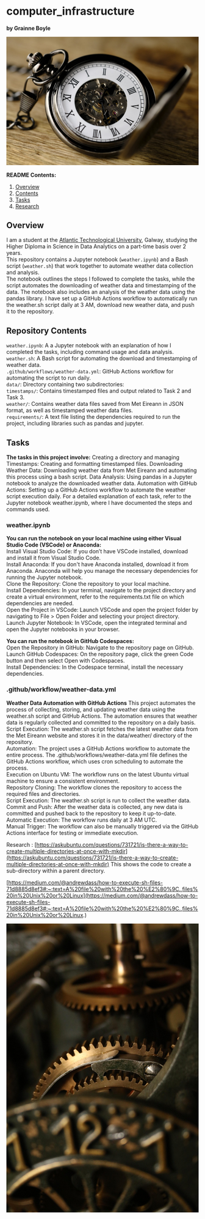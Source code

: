 # computer_infrastructure

**by Grainne Boyle**

![clockimage](img/watch.jpg)

**README Contents:**

1. [Overview](Overview)
2. [Contents](Repository-Contents)
3. [Tasks](Tasks)
4. [Research](Research)
## Overview

I am a student at the [Atlantic Technological University](https://www.atu.ie/), Galway, studying the Higher Diploma in Science in Data Analytics on a part-time basis over 2 years.  
This repository contains a Jupyter notebook (`weather.ipynb`) and a Bash script (`weather.sh`) that work together to automate weather data collection and analysis.  
The notebook outlines the steps I followed to complete the tasks, while the script automates the downloading of weather data and timestamping of the data. The notebook also includes an analysis of the weather data using the pandas library. I have set up a GitHub Actions workflow to automatically run the weather.sh script daily at 3 AM, download new weather data, and push it to the repository.

## Repository Contents
`weather.ipynb`: A a Jupyter notebook with an explanation of how I completed the tasks, including command usage and data analysis.  
`weather.sh`: A Bash script for automating the download and timestamping of weather data.  
`.github/workflows/weather-data.yml`: GitHub Actions workflow for automating the script to run daily.  
`data/`: Directory containing two subdirectories:  
`timestamps/`: Contains timestamped files and output related to Task 2 and Task 3.  
`weather/`: Contains weather data files saved from Met Eireann in JSON format, as well as timestamped weather data files.  
`requirements/`: A text file listing the dependencies required to run the project, including libraries such as pandas and jupyter.  

## Tasks 

**The tasks in this project involve:** 
Creating a directory and managing Timestamps: Creating and formatting timestamped files.
Downloading Weather Data: Downloading weather data from Met Eireann and automating this process using a bash script.
Data Analysis: Using pandas in a Jupyter notebook to analyze the downloaded weather data.
Automation with GitHub Actions: Setting up a GitHub Actions workflow to automate the weather script execution daily.
For a detailed explanation of each task, refer to the Jupyter notebook weather.ipynb, where I have documented the steps and commands used.

### weather.ipynb
**You can run the notebook on your local machine using either Visual Studio Code (VSCode) or Anaconda:**  
Install Visual Studio Code: If you don’t have VSCode installed, download and install it from Visual Studio Code.  
Install Anaconda: If you don't have Anaconda installed, download it from Anaconda. Anaconda will help you manage the necessary dependencies for running the Jupyter notebook.  
Clone the Repository: Clone the repository to your local machine.  
Install Dependencies: In your terminal, navigate to the project directory and create a virtual environment, refer to the requirements.txt file on which dependencies are needed.  
Open the Project in VSCode: Launch VSCode and open the project folder by navigating to File > Open Folder and selecting your project directory.  
Launch Jupyter Notebook: In VSCode, open the integrated terminal and open the Jupyter notebooks in your browser.  

**You can run the notebook in GitHub Codespaces:**  
Open the Repository in GitHub: Navigate to the repository page on GitHub.  
Launch GitHub Codespaces: On the repository page, click the green Code button and then select Open with Codespaces.  
Install Dependencies: In the Codespace terminal, install the necessary dependencies.  

### .github/workflow/weather-data.yml  
**Weather Data Automation with GitHub Actions**
This project automates the process of collecting, storing, and updating weather data using the weather.sh script and GitHub Actions. The automation ensures that weather data is regularly collected and committed to the repository on a daily basis.  
Script Execution: The weather.sh script fetches the latest weather data from the Met Eireann website and stores it in the data/weather/ directory of the repository.  
Automation: The project uses a GitHub Actions workflow to automate the entire process. The .github/workflows/weather-data.yml file defines the GitHub Actions workflow, which uses cron scheduling to automate the process.  
Execution on Ubuntu VM: The workflow runs on the latest Ubuntu virtual machine to ensure a consistent environment.  
Repository Cloning: The workflow clones the repository to access the required files and directories.  
Script Execution: The weather.sh script is run to collect the weather data.  
Commit and Push: After the weather data is collected, any new data is committed and pushed back to the repository to keep it up-to-date.  
Automatic Execution: The workflow runs daily at 3 AM UTC.  
Manual Trigger: The workflow can also be manually triggered via the GitHub Actions interface for testing or immediate execution.  



Research :
[https://askubuntu.com/questions/731721/is-there-a-way-to-create-multiple-directories-at-once-with-mkdir](https://askubuntu.com/questions/731721/is-there-a-way-to-create-multiple-directories-at-once-with-mkdir) This shows the code to create a sub-directory within a parent directory.

[https://medium.com/@andrewdass/how-to-execute-sh-files-71d8885d8ef3#:~:text=A%20file%20with%20the%20%E2%80%9C.,files%20in%20Unix%20or%20Linux](https://medium.com/@andrewdass/how-to-execute-sh-files-71d8885d8ef3#:~:text=A%20file%20with%20the%20%E2%80%9C.,files%20in%20Unix%20or%20Linux.)



![clock2image](img/clockwork.jpg)
